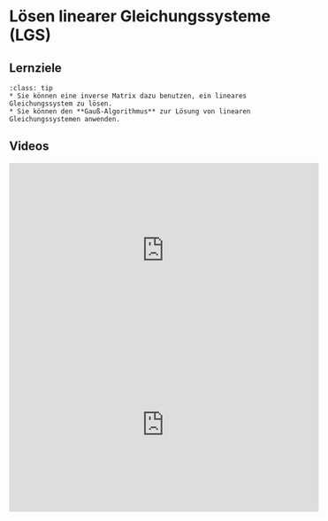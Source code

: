 # Lösen linearer Gleichungssysteme (LGS)

## Lernziele

```{admonition} Lernziele 
:class: tip
* Sie können eine inverse Matrix dazu benutzen, ein lineares Gleichungssystem zu lösen.
* Sie können den **Gauß-Algorithmus** zur Lösung von linearen Gleichungssystemen anwenden.
```

## Videos

<iframe width="560" height="315" src="https://www.youtube.com/embed/vaahX3Wdxu8" title="YouTube video player" frameborder="0" allow="accelerometer; autoplay; clipboard-write; encrypted-media; gyroscope; picture-in-picture" allowfullscreen></iframe>

<iframe width="560" height="315" src="https://www.youtube.com/embed/ZHFOP4MnzjM" title="YouTube video player" frameborder="0" allow="accelerometer; autoplay; clipboard-write; encrypted-media; gyroscope; picture-in-picture" allowfullscreen></iframe>